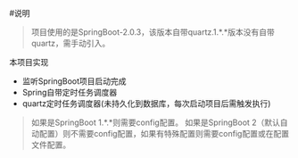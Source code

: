 #说明
>项目使用的是SpringBoot-2.0.3，该版本自带quartz.1.*.*版本没有自带quartz，需手动引入。

本项目实现
* 监听SpringBoot项目启动完成
* Spring自带定时任务调度器
* quartz定时任务调度器(未持久化到数据库，每次启动项目后需触发执行)
>如果是SpringBoot 1.*.*则需要config配置。
 如果是SpringBoot 2（默认自动配置）则不需要config配置，如果有特殊配置则需要config配置或在配置文件配置。